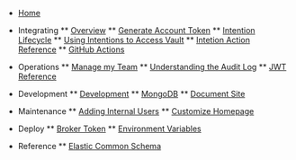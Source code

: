 <!-- docs/_sidebar.md -->

* [Home](/)

* Integrating
** [Overview](/dev_integrate_overview.md)
** [Generate Account Token](/dev_account_token.md)
** [Intention Lifecycle](/dev_intention_lifecycle.md)
** [Using Intentions to Access Vault](/dev_intention_usage.md)
** [Intetion Action Reference](/dev_intention_actions.md)
** [GitHub Actions](/github_actions.md)

* Operations
** [Manage my Team](/ops_manage_team.md)
** [Understanding the Audit Log](/audit.md)
** [JWT Reference](/operations_jwt.md)

* Development
** [Development](/development.md)
** [MongoDB](/dev_mongodb.md)
** [Document Site](/dev_docsite.md)

* Maintenance
** [Adding Internal Users](/operations_internal_user.md)
** [Customize Homepage](/dev_customize_connections.md)

* Deploy
** [Broker Token](/dev_broker_token.md)
** [Environment Variables](/dev_env_vars.md)

* Reference
** [Elastic Common Schema](https://www.elastic.co/guide/en/ecs/current/ecs-reference.html)